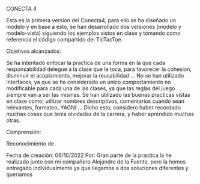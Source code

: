 CONECTA 4

Esta es la primera version del Conecta4, para ello se ha diseñado un modelo 
y en base a esto, se han desarrollado dos versiones (modelo y modelo-vista)
siguiendo los ejemplos vistos en clase y tomando como referencia 
el código compartido del TicTacToe.

Objetivos alcanzados:

Se ha intentado enfocar la practica de una forma en la que cada responsabilidad delegue a la clase
que le toca, para favorecer la cohesion, disminuir el acoplamiento, mejorar la reusabilidad ...
No se han utilizado interfaces, ya que se ha considerado un único comportamiento no modificable
para cada una de las clases, ya que las reglas del juego siempre van a ser las mismas.
Se han utilizado las buenas practicas vistas en clase como; utilizar nombres descriptivos, comentarios
cuando sean relevantes, formateo, YAGNI ...
Dicho esto, considero haber recordado muchas cosas que tenía olvidadas de la carrera, y haber
aprendido muchas otras.

Comprensión:



Reconocimiento de 




Fecha de creación: 06/10/2022
Por: Gran parte de la practica la he realizado junto con mi compañero Alejandro de la Fuente,
pero la hemos entregado individualmente ya que llegamos a dos soluciones diferentes y queriamos

